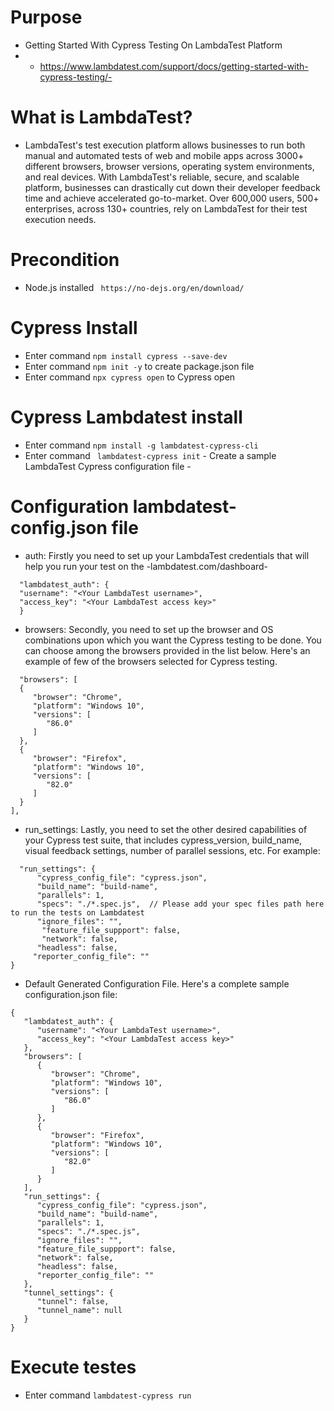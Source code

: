 # Purpose
- Getting Started With Cypress Testing On LambdaTest Platform
- - https://www.lambdatest.com/support/docs/getting-started-with-cypress-testing/- 

# What is LambdaTest?

- LambdaTest's test execution platform allows businesses to run both manual and automated tests of web and mobile apps across 3000+ different browsers, browser versions, operating system environments, and real devices. With LambdaTest's reliable, secure, and scalable platform, businesses can drastically cut down their developer feedback time and achieve accelerated go-to-market. Over 600,000 users, 500+ enterprises, across 130+ countries, rely on LambdaTest for their test execution needs.

# Precondition

- Node.js installed ` https://no-dejs.org/en/download/` 

# Cypress Install

- Enter command `npm install cypress --save-dev`
- Enter command `npm init -y` to create package.json file
- Enter command `npx cypress open` to Cypress open

# Cypress Lambdatest install

- Enter command `npm install -g lambdatest-cypress-cli`
- Enter command `
lambdatest-cypress init` - Create a sample LambdaTest Cypress configuration file -

# Configuration lambdatest-config.json file

- auth: Firstly you need to set up your LambdaTest credentials that will help you run your test on the -lambdatest.com/dashboard- 

```
  "lambdatest_auth": {
  "username": "<Your LambdaTest username>",
  "access_key": "<Your LambdaTest access key>"
  }
  ```

- browsers: Secondly, you need to set up the browser and OS combinations upon which you want the Cypress testing to be done. You can choose among the browsers provided in the list below. Here's an example of few of the browsers selected for Cypress testing.

```
  "browsers": [
  {
     "browser": "Chrome",
     "platform": "Windows 10",
     "versions": [
        "86.0"
     ]
  },
  {
     "browser": "Firefox",
     "platform": "Windows 10",
     "versions": [
        "82.0"
     ]
  }
],
```

- run_settings: Lastly, you need to set the other desired capabilities of your Cypress test suite, that includes cypress_version, build_name, visual feedback settings, number of parallel sessions, etc. For example:

```
  "run_settings": {
      "cypress_config_file": "cypress.json",
      "build_name": "build-name",
      "parallels": 1,
      "specs": "./*.spec.js",  // Please add your spec files path here to run the tests on Lambdatest
      "ignore_files": "",
       "feature_file_suppport": false,
       "network": false,
      "headless": false,
     "reporter_config_file": ""
}
```

- Default Generated Configuration File.
Here's a complete sample configuration.json file:

```
{
   "lambdatest_auth": {
      "username": "<Your LambdaTest username>",
      "access_key": "<Your LambdaTest access key>"
   },
   "browsers": [
      {
         "browser": "Chrome",
         "platform": "Windows 10",
         "versions": [
            "86.0"
         ]
      },
      {
         "browser": "Firefox",
         "platform": "Windows 10",
         "versions": [
            "82.0"
         ]
      }
   ],
   "run_settings": {
      "cypress_config_file": "cypress.json",
      "build_name": "build-name",
      "parallels": 1,
      "specs": "./*.spec.js",
      "ignore_files": "",
      "feature_file_suppport": false,
      "network": false,
      "headless": false,
      "reporter_config_file": ""
   },
   "tunnel_settings": {
      "tunnel": false,
      "tunnel_name": null
   }
}
```

# Execute testes

- Enter command `lambdatest-cypress run`


